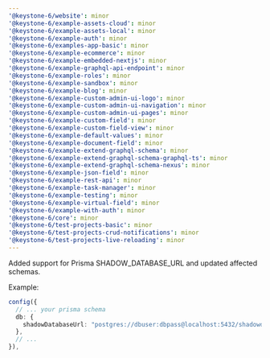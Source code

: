 ```yaml
---
'@keystone-6/website': minor
'@keystone-6/example-assets-cloud': minor
'@keystone-6/example-assets-local': minor
'@keystone-6/example-auth': minor
'@keystone-6/examples-app-basic': minor
'@keystone-6/example-ecommerce': minor
'@keystone-6/example-embedded-nextjs': minor
'@keystone-6/example-graphql-api-endpoint': minor
'@keystone-6/example-roles': minor
'@keystone-6/example-sandbox': minor
'@keystone-6/example-blog': minor
'@keystone-6/example-custom-admin-ui-logo': minor
'@keystone-6/example-custom-admin-ui-navigation': minor
'@keystone-6/example-custom-admin-ui-pages': minor
'@keystone-6/example-custom-field': minor
'@keystone-6/example-custom-field-view': minor
'@keystone-6/example-default-values': minor
'@keystone-6/example-document-field': minor
'@keystone-6/example-extend-graphql-schema': minor
'@keystone-6/example-extend-graphql-schema-graphql-ts': minor
'@keystone-6/example-extend-graphql-schema-nexus': minor
'@keystone-6/example-json-field': minor
'@keystone-6/example-rest-api': minor
'@keystone-6/example-task-manager': minor
'@keystone-6/example-testing': minor
'@keystone-6/example-virtual-field': minor
'@keystone-6/example-with-auth': minor
'@keystone-6/core': minor
'@keystone-6/test-projects-basic': minor
'@keystone-6/test-projects-crud-notifications': minor
'@keystone-6/test-projects-live-reloading': minor
---
```


Added support for Prisma SHADOW_DATABASE_URL and updated affected schemas.

Example:
```ts
config({
  // ... your prisma schema
  db: {
    shadowDatabaseUrl: "postgres://dbuser:dbpass@localhost:5432/shadowdb",
  },
  // ...
}),
```
